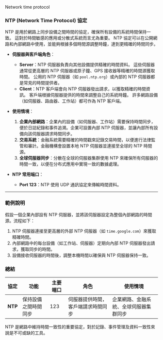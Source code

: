 Network time protocol

### NTP (Network Time Protocol) 協定

NTP 是用於網路上同步設備之間時間的協定，確保所有設備的系統時間保持一致。
這對於時間敏感的應用或分散式系統而言尤為重要。
NTP 協定可以在公開網路和內部網路中使用，並能夠根據多個時間源調整時鐘，達到更精確的時間同步。

- **伺服器與客戶端角色**：
    
    - **Server**：NTP 伺服器負責向其他設備提供精確的時間資料。
      這些伺服器通常從更高層的 NTP 伺服器或原子鐘、GPS 接收器等精確的時間源獲取時間。
      公用的 NTP 伺服器（如 `pool.ntp.org`）或內部的 NTP 伺服器都是常見的時間提供者。
    - **Client**：NTP 客戶端會向 NTP 伺服器發出請求，以獲取精確的時間資訊。
      客戶端根據伺服器提供的時間來調整自己的系統時鐘。
      許多網路設備（如伺服器、路由器、工作站）都可作為 NTP 客戶端。
- **使用情境**：
    
    1. **企業內部網路**：企業內的設備（如伺服器、工作站）需要保持時間同步，便於日誌紀錄和事件追溯。企業可設置內部 NTP 伺服器，並讓內部所有設備向該伺服器請求時間同步。
    2. **交易系統**：金融系統需要精確的時間戳來記錄交易時間，以便進行法律監管和審計。金融機構會設置本地 NTP 伺服器並連接至全球的 NTP 時間源。
    3. **全球伺服器同步**：分散在全球的伺服器集群使用 NTP 來確保所有伺服器的時間一致，以便在分布式應用中實現一致的數據處理。
- **NTP 常用端口**：
    
    - **Port 123**：NTP 使用 UDP 通訊協定來傳輸時間資料。

---

### 範例說明

假設一個企業內部設有 NTP 伺服器，並將該伺服器設定為整個內部網路的時間源。流程如下：

1. NTP 伺服器連接至更高層的外部 NTP 伺服器（如 `time.google.com`）來獲取精確時間。
2. 內部網路中的每台設備（如工作站、伺服器）定期向內部 NTP 伺服器發出請求，獲取同步的時間。
3. 設備接收伺服器的時間後，調整本機時間以確保與 NTP 伺服器保持一致。

### 總結

|協定|功能|主要端口|角色|使用情境|
|---|---|---|---|---|
|**NTP**|保持設備之間時間同步|123|伺服器提供時間，客戶端請求時間同步|企業網路、金融系統、全球伺服器集群同步|

NTP 是網路中維持時間一致性的重要協定，對於記錄、事件管理及資料一致性來說是不可或缺的工具。